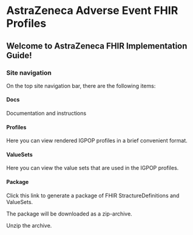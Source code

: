 # AstraZeneca Adverse Event FHIR Profiles

## Welcome to AstraZeneca FHIR Implementation Guide!

### Site navigation

On the top site navigation bar, there are the following items:

#### Docs

Documentation and instructions

#### Profiles

Here you can view rendered IGPOP profiles in a brief convenient format.

#### ValueSets

Here you can view the value sets that are used in the IGPOP profiles.

#### Package

Click this link to generate a package of FHIR StractureDefinitions and ValueSets.

The package will be downloaded as a zip-archive. 

Unzip the archive.



